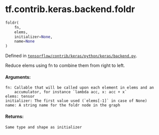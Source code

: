 <div itemscope itemtype="http://developers.google.com/ReferenceObject">
<meta itemprop="name" content="tf.contrib.keras.backend.foldr" />
</div>

# tf.contrib.keras.backend.foldr

``` python
foldr(
    fn,
    elems,
    initializer=None,
    name=None
)
```



Defined in [`tensorflow/contrib/keras/python/keras/backend.py`](https://www.tensorflow.org/code/tensorflow/contrib/keras/python/keras/backend.py).

Reduce elems using fn to combine them from right to left.

#### Arguments:

    fn: Callable that will be called upon each element in elems and an
        accumulator, for instance `lambda acc, x: acc + x`
    elems: tensor
    initializer: The first value used (`elems[-1]` in case of None)
    name: A string name for the foldr node in the graph


#### Returns:

    Same type and shape as initializer